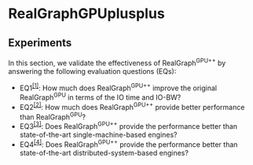 # RealGraphGPUplusplus
## Experiments

In this section, we validate the effectiveness of RealGraph<sup>GPU++</sup> by answering the following evaluation questions (EQs):

* EQ1<sup>[\[1\]](https://github.com/JMPARK96/RealGraphGPUplusplus/blob/main/EQ1.md)</sup>: How much does RealGraph<sup>GPU++</sup> improve the original RealGraph<sup>GPU</sup> in terms of the IO time and IO-BW?
* EQ2<sup>[\[2\]](https://github.com/JMPARK96/RealGraphGPUplusplus/blob/main/EQ2.md)</sup>: How much does RealGraph<sup>GPU++</sup> provide better performance than RealGraph<sup>GPU</sup>?
* EQ3<sup>[\[3\]](https://github.com/JMPARK96/RealGraphGPUplusplus/blob/main/EQ3.md)</sup>: Does RealGraph<sup>GPU++</sup> provide the performance better than state-of-the-art single-machine-based engines?
* EQ4<sup>[\[4\]](https://github.com/JMPARK96/RealGraphGPUplusplus/blob/main/EQ4.md)</sup>: Does RealGraph<sup>GPU++</sup> provide the performance better than state-of-the-art distributed-system-based engines?
